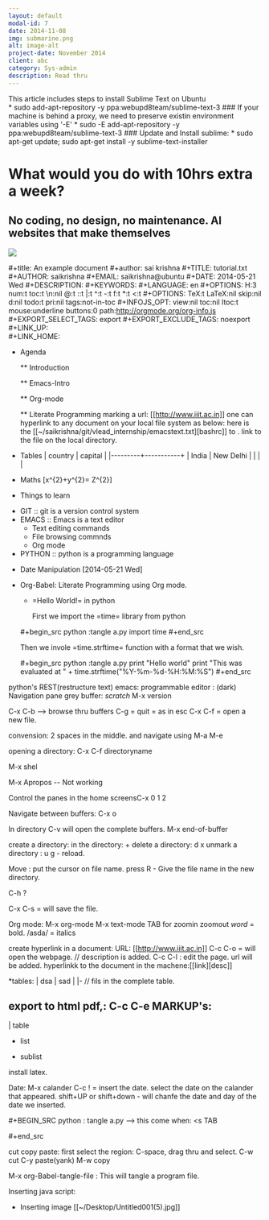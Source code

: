 ```yaml
---
layout: default
modal-id: 7
date: 2014-11-08
img: submarine.png
alt: image-alt
project-date: November 2014
client: abc
category: Sys-admin
description: Read thru
---
```

<div class="message">
  This article includes steps to install Sublime Text on Ubuntu
</div>
* sudo add-apt-repository -y ppa:webupd8team/sublime-text-3
### If your machine is behind a proxy, we need to preserve existin environment variables using '-E'
* sudo -E add-apt-repository -y ppa:webupd8team/sublime-text-3
### Update and Install sublime:
* sudo apt-get update; sudo apt-get install -y sublime-text-installer

# What would you do with 10hrs extra a week?

## No coding, no design, no maintenance. AI websites that make themselves
![](https://s3-us-west-2.amazonaws.com/cdn.thegrid.io/assets/images/mountain.jpg)


#+title: An example document
#+author: sai krishna
#+TITLE:     tutorial.txt
#+AUTHOR:    saikrishna
#+EMAIL:     saikrishna@ubuntu
#+DATE:      2014-05-21 Wed
#+DESCRIPTION: 
#+KEYWORDS: 
#+LANGUAGE:  en
#+OPTIONS:   H:3 num:t toc:t \n:nil @:t ::t |:t ^:t -:t f:t *:t <:t
#+OPTIONS:   TeX:t LaTeX:nil skip:nil d:nil todo:t pri:nil tags:not-in-toc
#+INFOJS_OPT: view:nil toc:nil ltoc:t mouse:underline buttons:0 path:http://orgmode.org/org-info.js
#+EXPORT_SELECT_TAGS: export
#+EXPORT_EXCLUDE_TAGS: noexport
#+LINK_UP:   
#+LINK_HOME: 

* Agenda

  **  Introduction

  **  Emacs-Intro

  **  Org-mode

  **  Literate Programming
   marking a url: [[http://www.iiit.ac.in]]
   one can hyperlink to any document on your local file system as below:
   here is the [[~/saikrishna/git/vlead_internship/emacstext.txt][bashrc]] to . link to the file on the local directory.

 * Tables
 | country | capital   |
 |---------+-----------+
 | India   | New Delhi |
 |         |           |
 
 * Maths
  [x^{2}+y^{2}= Z^{2}]

 * Things to learn

  - GIT :: git is a version control system
  - EMACS :: Emacs is a text editor
     + Text editing commands
    + File browsing commnds
    + Org mode
  - PYTHON :: python is a programming language
 * Date Manipulation
   [2014-05-21 Wed]

 * Org-Babel: Literate Programming using Org mode.
   
   * =Hello World!= in python

     First we import the =time= library from python

    #+begin_src python  :tangle a.py
    import time
    #+end_src
 
     Then we invole =time.strftime= function with a format that we wish.

     #+begin_src python  :tangle a.py
     print "Hello world"
     print "This was evaluated at " + time.strftime("%Y-%m-%d-%H:%M:%S")
     #+end_src




python's REST(restructure text)
emacs:
programmable editor : (dark)
Navigation
pane
grey buffer: *scratch*
M-x version

C-x C-b --> browse thru buffers
C-g = quit = as in esc
C-x C-f = open a new file.

convension: 2 spaces in the middle. and navigate using M-a M-e

opening a directory: C-x C-f directoryname

M-x shel

M-x Apropos -- Not working

Control the panes in the home screensC-x 0 1 2

Navigate between buffers: C-x o

In directory
C-v will open the complete buffers.
M-x end-of-buffer

create a directory:
in the directory: +
delete a directory: d x
unmark a directory : u
g - reload.

Move :
put the cursor on file name. press R - Give the file name in the new directory.

C-h ?

C-x C-s = will save the file.

Org mode:
M-x org-mode
M-x text-mode
TAB for zoomin zoomout
*word* = bold.
/asda/ = italics

create hyperlink in a document:
URL: [[http://www.iiit.ac.in]] C-c C-o = will open the webpage. // description is added.
C-c C-l : edit the page. url will be added.
hyperlinkk to the document in the machene:[[link][desc]]

*tables:
 | dsa | sad |
 |-<tab>   // fils in the complete table.

 export to html pdf,: 
C-c C-e
MARKUP's:
--------
| table
- list
+ sublist

install latex.

Date:
M-x calander
C-c ! = insert the date. select the date on the calander that appeared.
shift+UP or shift+down - will chanfe the date and day of the date we inserted.

#+BEGIN_SRC  python   : tangle a.py --> this come when: <s TAB

#+end_src

cut copy paste:
first select the region:
C-space, drag thru and select.
C-w cut
C-y paste(yank)
M-w copy

M-x org-Babel-tangle-file : This will tangle a program file.

Inserting java script:  

*  Inserting image
   [[~/Desktop/Untitled001(5).jpg]]

